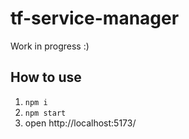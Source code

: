 # tf-service-manager

Work in progress :) 

## How to use
1. `npm i`
2. `npm start`
3. open http://localhost:5173/